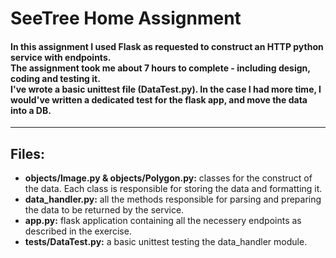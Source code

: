 # SeeTree Home Assignment
<h4>
In this assignment I used Flask as requested to construct an HTTP python service with endpoints.<br>
The assignment took me about 7 hours to complete - including design, coding and testing it.<br>
I've wrote a basic unittest file (DataTest.py). In the case I had more time, I would've written a dedicated test for 
the flask app, and move the data into a DB.
</h4>

----
Files:
---
* <b>objects/Image.py & objects/Polygon.py:</b> classes for the construct of the data. Each class is responsible for storing the data and formatting it.
* <b>data_handler.py:</b> all the methods responsible for parsing and preparing the data to be returned by the service.
* <b>app.py:</b> flask application containing all the necessery endpoints as described in the exercise.
* <b>tests/DataTest.py:</b> a basic unittest testing the data_handler module.
